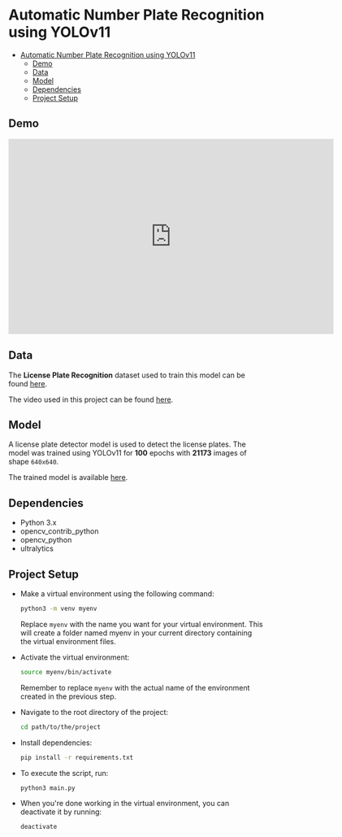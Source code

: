 # Automatic Number Plate Recognition using YOLOv11

- [Automatic Number Plate Recognition using YOLOv11](#automatic-number-plate-recognition-using-yolov11)
  - [Demo](#demo)
  - [Data](#data)
  - [Model](#model)
  - [Dependencies](#dependencies)
  - [Project Setup](#project-setup)

## Demo

<!-- ![Demo video]("./data/output/annotated_traffic.mp4") -->
<iframe width="640" height="384" src="https://github.com/bhaskrr/number-plate-recognition-using-yolov11/blob/main/data/output/annotated_traffic.mp4" frameborder="0" allow="accelerometer; autoplay; encrypted-media; gyroscope; picture-in-picture" allowfullscreen></iframe>


## Data

The **License Plate Recognition** dataset used to train this model can be found [here](https://universe.roboflow.com/roboflow-universe-projects/license-plate-recognition-rxg4e/dataset/4).

The video used in this project can be found [here](https://www.pexels.com/video/cars-are-driving-on-a-snowy-road-in-the-city-9487043/).

## Model

A license plate detector model is used to detect the license plates. The model was trained using YOLOv11 for **100** epochs with **21173** images of shape `640x640`.

The trained model is available [here](./models/license_plate_detector.pt).

## Dependencies

- Python 3.x
- opencv_contrib_python
- opencv_python
- ultralytics

## Project Setup

- Make a virtual environment using the following command:

  ```bash
  python3 -m venv myenv
  ```

  Replace `myenv` with the name you want for your virtual environment. This will create a folder named myenv in your current directory containing the virtual environment files.

- Activate the virtual environment:

  ```bash
  source myenv/bin/activate
  ```

  Remember to replace `myenv` with the actual name of the environment created in the previous step.

- Navigate to the root directory of the project:

  ```bash
  cd path/to/the/project
  ```

- Install dependencies:
  ```bash
  pip install -r requirements.txt
  ```
- To execute the script, run:

  ```bash
  python3 main.py
  ```

- When you're done working in the virtual environment, you can deactivate it by running:
  ```bash
  deactivate
  ```
